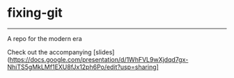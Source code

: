 # fixing-git

---

A repo for the modern era

Check out the accompanying [slides](https://docs.google.com/presentation/d/1WhFVL9wXjdqd7gx-NhiTS5gMkLMf1EXU8fJx12ph6Po/edit?usp=sharing]
